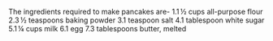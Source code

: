 The ingredients required to make pancakes are-
1.1 ½ cups all-purpose flour
2.3 ½ teaspoons baking powder
3.1 teaspoon salt
4.1 tablespoon white sugar
5.1 ¼ cups milk
6.1 egg
7.3 tablespoons butter, melted